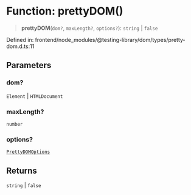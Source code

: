 # Function: prettyDOM()

> **prettyDOM**(`dom?`, `maxLength?`, `options?`): `string` \| `false`

Defined in: frontend/node\_modules/@testing-library/dom/types/pretty-dom.d.ts:11

## Parameters

### dom?

`Element` | `HTMLDocument`

### maxLength?

`number`

### options?

[`PrettyDOMOptions`](../interfaces/PrettyDOMOptions.md)

## Returns

`string` \| `false`

